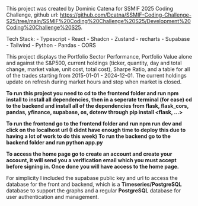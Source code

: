 This project was created by Dominic Catena for SSMIF 2025 Coding Challenge, 
github url: https://github.com/Dcatna/SSMIF-Coding-Challenge-S25/tree/main/SSMIF%20Coding%20Challenge%20S25/Development%20Coding%20Challenge%20S25.

Tech Stack:
    - Typescript
    - React
    - Shadcn
    - Zustand
    - recharts
    - Supabase
    - Tailwind
    - Python
    - Pandas
    - CORS

This project displays the Portfolio Sector Performance, Portfolio Value alone and against the S&P500, current holdings (ticker, quantity, day and total change, market value,
unit cost, total cost), Sharpe Ratio, and a table for all of the trades starting from 2015-01-01 - 2024-12-01. The current holdings update on refresh during market hours and stop when market is closed.

**To run this project you need to cd to the frontend folder and run npm install to install all dependencies, then in a seperate terminal (for ease) cd to the backend and install all of the dependencies from flask, flask_cors, pandas, yfinance, supabase, os, dotenv through pip install <flask, ...>**

**To run the frontend go to the frontend folder and run npm run dev and click on the localhost url (I didnt have enough time to deploy this due to having a lot of work to do this week)**
**To run the backend go to the backend folder and run python app.py**

**To access the home page go to create an account and create your account, it will send you a verification email which you must accept before signing in. Once done you will have access to the home page.**

For simplicity I included the supabase public key and url to access the database for the front and backend, which is a **Timeseries/PostgreSQL** database to support the graphs and a regular **PostgreSQL** database for user authentication and management.


